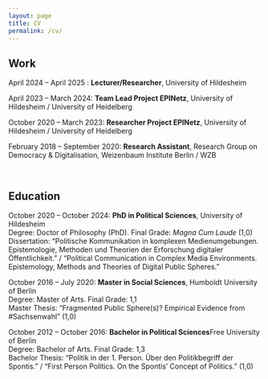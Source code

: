```yaml
---
layout: page
title: CV
permalink: /cv/
---
```


## Work

April 2024 – April 2025 : **Lecturer/Researcher**, University of Hildesheim

April 2023 – March 2024: **Team Lead Project EPINetz**, University of Hildesheim / University of Heidelberg

October 2020 – March 2023: **Researcher Project EPINetz**, University of Hildesheim / University of Heidelberg

February 2018 – September 2020: **Research Assistant**, Research Group on Democracy & Digitalisation, Weizenbaum Institute Berlin / WZB

 
## Education

October 2020 – October 2024: **PhD in Political Sciences**, University of Hildesheim\
Degree: Doctor of Philosophy (PhD). Final Grade: _Magna Cum Laude_ (1,0)\
Dissertation: “Politische Kommunikation in komplexen Medienumgebungen. Epistemologie, Methoden und Theorien der Erforschung digitaler Öffentlichkeit.” / “Political Communication in Complex Media Environments. Epistemology, Methods and Theories of Digital Public Spheres.”

October 2016 – July 2020: **Master in Social Sciences**, Humboldt University of Berlin\
Degree: Master of Arts. Final Grade: 1,1\
Master Thesis: “Fragmented Public Sphere(s)? Empirical Evidence from \#Sachsenwahl” (1,0)

October 2012 – October 2016: **Bachelor in Political Sciences**Free University of Berlin\
Degree: Bachelor of Arts. Final Grade: 1,3\
Bachelor Thesis: “Politik in der 1. Person. Über den Politikbegriff der Spontis.” / “First Person Politics. On the Spontis’ Concept of Politics.” (1,0)

